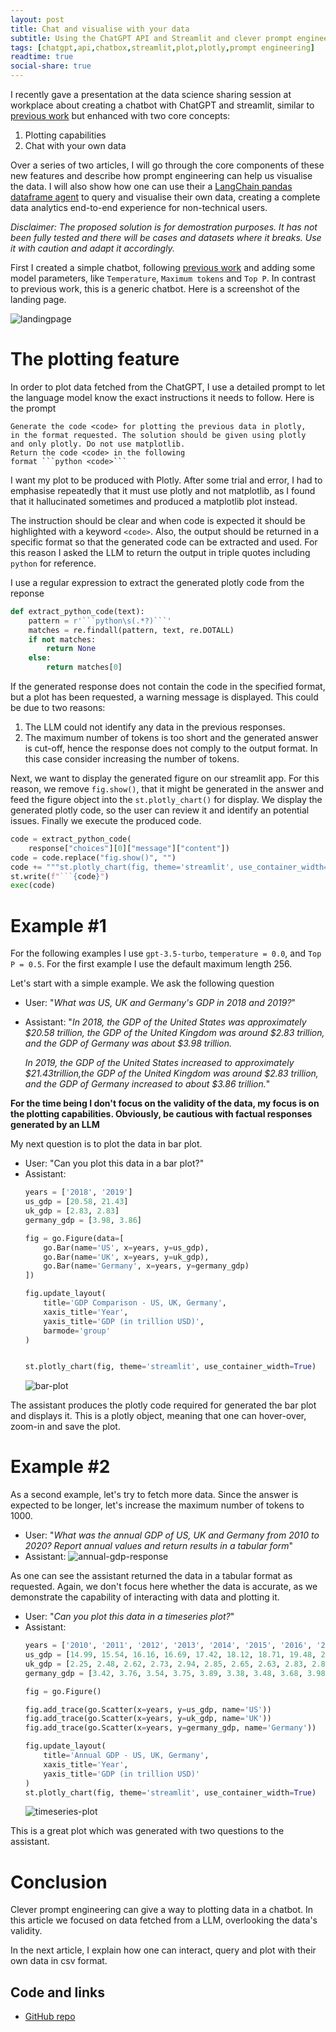 ```yaml
---
layout: post
title: Chat and visualise with your data
subtitle: Using the ChatGPT API and Streamlit and clever prompt engineering
tags: [chatgpt,api,chatbox,streamlit,plot,plotly,prompt engineering]
readtime: true
social-share: true
---
```


I recently gave a presentation at the data science sharing session at workplace about creating a chatbot with ChatGPT and streamlit, similar to [previous work](https://giasemidis.github.io/2023/05/29/chatgpt-chatbox-assistant.html) but enhanced with two core concepts:

1. Plotting capabilities
2. Chat with your own data

Over a series of two articles, I will go through the core components of these new features and describe how prompt engineering can help us visualise the data. I will also show how one can use their a [LangChain pandas dataframe agent](https://python.langchain.com/docs/integrations/toolkits/pandas) to query and visualise their own data, creating a complete data analytics end-to-end experience for non-technical users.

*Disclaimer: The proposed solution is for demostration purposes. It has not been fully tested and there will be cases and datasets where it breaks. Use it with caution and adapt it accordingly.*

First I created a simple chatbot, following [previous work](https://giasemidis.github.io/2023/05/29/chatgpt-chatbox-assistant.html) and adding some model parameters, like `Temperature`, `Maximum tokens` and `Top P`. In contrast to previous work, this is a generic chatbot. Here is a screenshot of the landing page.

![landingpage](https://raw.githubusercontent.com/giasemidis/giasemidis.github.io/master/_posts/figures/chatgpt-landpage.png)

# The plotting feature

In order to plot data fetched from the ChatGPT, I use a detailed prompt to let the language model know the exact instructions it needs to follow. Here is the prompt

```
Generate the code <code> for plotting the previous data in plotly,
in the format requested. The solution should be given using plotly
and only plotly. Do not use matplotlib.
Return the code <code> in the following
format ```python <code>```
```

I want my plot to be produced with Plotly. After some trial and error, I had to emphasise repeatedly that it must use plotly and not matplotlib, as I found that it hallucinated sometimes and produced a matplotlib plot instead.

The instruction should be clear and when code is expected it should be highlighted with a keyword `<code>`. Also, the output should be returned in a specific format so that the generated code can be extracted and used. For this reason I asked the LLM to return the output in triple quotes including `python` for reference.

I use a regular expression to extract  the generated plotly code from the reponse

```python
def extract_python_code(text):
    pattern = r'```python\s(.*?)```'
    matches = re.findall(pattern, text, re.DOTALL)
    if not matches:
        return None
    else:
        return matches[0]
```

If the generated response does not contain the code in the specified format, but a plot has been requested, a warning message is displayed. This could be due to two reasons:

1. The LLM could not identify any data in the previous responses.
2. The maximum number of tokens is too short and the generated answer is cut-off, hence the response does not comply to the output format. In this case consider increasing the number of tokens.

Next, we want to display the generated figure on our streamlit app. For this reason, we remove `fig.show()`, that it might be generated in the answer and feed the figure object into the `st.plotly_chart()` for display. We display the generated plotly code, so the user can review it and identify an potential issues. Finally we execute the produced code.

```python
code = extract_python_code(
    response["choices"][0]["message"]["content"])
code = code.replace("fig.show()", "")
code += """st.plotly_chart(fig, theme='streamlit', use_container_width=True)"""
st.write(f"```{code}")
exec(code)
```

# Example #1

For the following examples I use `gpt-3.5-turbo`, `temperature = 0.0`, and `Top P = 0.5`. For the first example I use the default maximum length 256.

Let's start with a simple example. We ask the following question

* User: "*What was US, UK and Germany's GDP in 2018 and 2019?*"
* Assistant:
    "*In 2018, the GDP of the United States was approximately $20.58 trillion, the GDP of the United Kingdom was around $2.83 trillion, and the GDP of Germany was about $3.98 trillion.*

    *In 2019, the GDP of the United States increased to approximately $21.43trillion,the GDP of the United Kingdom was around $2.83 trillion, and the GDP of Germany increased to about $3.86 trillion.*"

**For the time being I don't focus on the validity of the data, my focus is on the plotting capabilities. Obviously, be cautious with factual responses generated by an LLM**

My next question is to plot the data in bar plot.

* User: "Can you plot this data in a bar plot?"
* Assistant:
    ```python
    years = ['2018', '2019']
    us_gdp = [20.58, 21.43]
    uk_gdp = [2.83, 2.83]
    germany_gdp = [3.98, 3.86]

    fig = go.Figure(data=[
        go.Bar(name='US', x=years, y=us_gdp),
        go.Bar(name='UK', x=years, y=uk_gdp),
        go.Bar(name='Germany', x=years, y=germany_gdp)
    ])

    fig.update_layout(
        title='GDP Comparison - US, UK, Germany',
        xaxis_title='Year',
        yaxis_title='GDP (in trillion USD)',
        barmode='group'
    )


    st.plotly_chart(fig, theme='streamlit', use_container_width=True)
    ```
    ![bar-plot](https://raw.githubusercontent.com/giasemidis/giasemidis.github.io/master/_posts/figures/chatgpt-gdp-bar-plot.png)

The assistant produces the plotly code required for generated the bar plot and displays it. This is a plotly object, meaning that one can hover-over, zoom-in and save the plot.

# Example #2

As a second example, let's try to fetch more data. Since the answer is expected to be longer, let's increase the maximum number of tokens to 1000.

* User: "*What was the annual GDP of US, UK and Germany from 2010 to 2020? Report annual values and return results in a tabular form*"
* Assistant:
  ![annual-gdp-response](https://raw.githubusercontent.com/giasemidis/giasemidis.github.io/master/_posts/figures/chatgpt-annual-gdp-response.png)

As one can see the assistant returned the data in a tabular format as requested. Again, we don't focus here whether the data is accurate, as we demonstrate the capability of interacting with data and plotting it.

* User: "*Can you plot this data in a timeseries plot?*"
* Assistant:
    ```python
    years = ['2010', '2011', '2012', '2013', '2014', '2015', '2016', '2017', '2018', '2019', '2020']
    us_gdp = [14.99, 15.54, 16.16, 16.69, 17.42, 18.12, 18.71, 19.48, 20.58, 21.43, 21.43]
    uk_gdp = [2.25, 2.48, 2.62, 2.73, 2.94, 2.85, 2.65, 2.63, 2.83, 2.83, 2.83]
    germany_gdp = [3.42, 3.76, 3.54, 3.75, 3.89, 3.38, 3.48, 3.68, 3.98, 3.86, 3.86]

    fig = go.Figure()

    fig.add_trace(go.Scatter(x=years, y=us_gdp, name='US'))
    fig.add_trace(go.Scatter(x=years, y=uk_gdp, name='UK'))
    fig.add_trace(go.Scatter(x=years, y=germany_gdp, name='Germany'))

    fig.update_layout(
        title='Annual GDP - US, UK, Germany',
        xaxis_title='Year',
        yaxis_title='GDP (in trillion USD)'
    )
    st.plotly_chart(fig, theme='streamlit', use_container_width=True)
    ```
    ![timeseries-plot](https://raw.githubusercontent.com/giasemidis/giasemidis.github.io/master/_posts/figures/chatgpt-gdp-timeseries-plot.png)

This is a great plot which was generated with two questions to the assistant.
# Conclusion

Clever prompt engineering can give a way to plotting data in a chatbot. In this article we focused on data fetched from a LLM, overlooking the data's validity.

In the next article, I explain how one can interact, query and plot with their own data in csv format.

## Code and links

<!-- - [App link]() -->
- [GitHub repo]()
